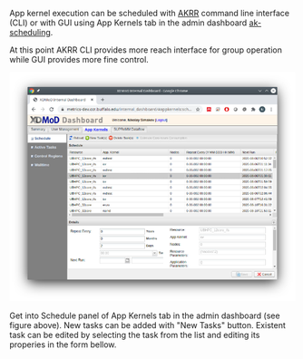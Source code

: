 App kernel execution can be scheduled with [AKRR](https://akrr.xdmod.org) command line interface (CLI) 
or with GUI using App Kernels tab in the admin dashboard [ak-scheduling](ak-scheduling.md).

At this point AKRR CLI provides more reach interface for group operation while GUI provides more fine control.


![Scheduling GUI](assets/images/scheduling_gui_small.png)

Get into Schedule panel of App Kernels tab in the admin dashboard (see figure above). 
New tasks can be added with "New Tasks" button. 
Existent task can be edited by selecting the task from the list and 
editing its properies in the form bellow. 
